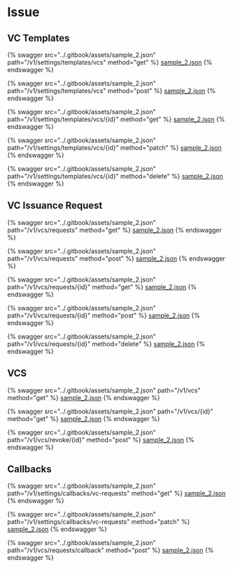 # Issue

## VC Templates

{% swagger src="../.gitbook/assets/sample_2.json" path="/v1/settings/templates/vcs" method="get" %} [sample_2.json](../.gitbook/assets/sample_2.json) {% endswagger %}

{% swagger src="../.gitbook/assets/sample_2.json" path="/v1/settings/templates/vcs" method="post" %} [sample_2.json](../.gitbook/assets/sample_2.json) {% endswagger %}

{% swagger src="../.gitbook/assets/sample_2.json" path="/v1/settings/templates/vcs/{id}" method="get" %} [sample_2.json](../.gitbook/assets/sample_2.json) {% endswagger %}

{% swagger src="../.gitbook/assets/sample_2.json" path="/v1/settings/templates/vcs/{id}" method="patch" %} [sample_2.json](../.gitbook/assets/sample_2.json) {% endswagger %}

{% swagger src="../.gitbook/assets/sample_2.json" path="/v1/settings/templates/vcs/{id}" method="delete" %} [sample_2.json](../.gitbook/assets/sample_2.json) {% endswagger %}

## VC Issuance Request

{% swagger src="../.gitbook/assets/sample_2.json" path="/v1/vcs/requests" method="get" %} [sample_2.json](../.gitbook/assets/sample_2.json) {% endswagger %}

{% swagger src="../.gitbook/assets/sample_2.json" path="/v1/vcs/requests" method="post" %} [sample_2.json](../.gitbook/assets/sample_2.json) {% endswagger %}

{% swagger src="../.gitbook/assets/sample_2.json" path="/v1/vcs/requests/{id}" method="get" %} [sample_2.json](../.gitbook/assets/sample_2.json) {% endswagger %}

{% swagger src="../.gitbook/assets/sample_2.json" path="/v1/vcs/requests/{id}" method="post" %} [sample_2.json](../.gitbook/assets/sample_2.json) {% endswagger %}

{% swagger src="../.gitbook/assets/sample_2.json" path="/v1/vcs/requests/{id}" method="delete" %} [sample_2.json](../.gitbook/assets/sample_2.json) {% endswagger %}

## VCS

{% swagger src="../.gitbook/assets/sample_2.json" path="/v1/vcs" method="get" %} [sample_2.json](../.gitbook/assets/sample_2.json) {% endswagger %}

{% swagger src="../.gitbook/assets/sample_2.json" path="/v1/vcs/{id}" method="get" %} [sample_2.json](../.gitbook/assets/sample_2.json) {% endswagger %}

{% swagger src="../.gitbook/assets/sample_2.json" path="/v1/vcs/revoke/{id}" method="post" %} [sample_2.json](../.gitbook/assets/sample_2.json) {% endswagger %}

## Callbacks

{% swagger src="../.gitbook/assets/sample_2.json" path="/v1/settings/callbacks/vc-requests" method="get" %} [sample_2.json](../.gitbook/assets/sample_2.json) {% endswagger %}

{% swagger src="../.gitbook/assets/sample_2.json" path="/v1/settings/callbacks/vc-requests" method="patch" %} [sample_2.json](../.gitbook/assets/sample_2.json) {% endswagger %}

{% swagger src="../.gitbook/assets/sample_2.json" path="/v1/vcs/requests/callback" method="post" %} [sample_2.json](../.gitbook/assets/sample_2.json) {% endswagger %}
